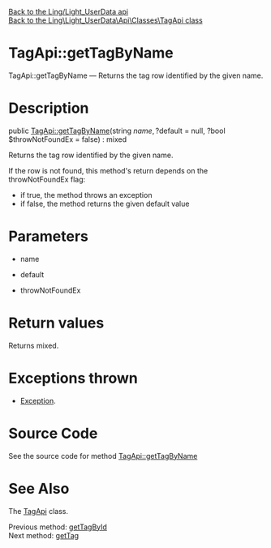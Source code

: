 [Back to the Ling/Light_UserData api](https://github.com/lingtalfi/Light_UserData/blob/master/doc/api/Ling/Light_UserData.md)<br>
[Back to the Ling\Light_UserData\Api\Classes\TagApi class](https://github.com/lingtalfi/Light_UserData/blob/master/doc/api/Ling/Light_UserData/Api/Classes/TagApi.md)


TagApi::getTagByName
================



TagApi::getTagByName — Returns the tag row identified by the given name.




Description
================


public [TagApi::getTagByName](https://github.com/lingtalfi/Light_UserData/blob/master/doc/api/Ling/Light_UserData/Api/Classes/TagApi/getTagByName.md)(string $name, ?$default = null, ?bool $throwNotFoundEx = false) : mixed




Returns the tag row identified by the given name.

If the row is not found, this method's return depends on the throwNotFoundEx flag:
- if true, the method throws an exception
- if false, the method returns the given default value




Parameters
================


- name

    

- default

    

- throwNotFoundEx

    


Return values
================

Returns mixed.


Exceptions thrown
================

- [Exception](http://php.net/manual/en/class.exception.php).&nbsp;







Source Code
===========
See the source code for method [TagApi::getTagByName](https://github.com/lingtalfi/Light_UserData/blob/master/Api/Classes/TagApi.php#L96-L110)


See Also
================

The [TagApi](https://github.com/lingtalfi/Light_UserData/blob/master/doc/api/Ling/Light_UserData/Api/Classes/TagApi.md) class.

Previous method: [getTagById](https://github.com/lingtalfi/Light_UserData/blob/master/doc/api/Ling/Light_UserData/Api/Classes/TagApi/getTagById.md)<br>Next method: [getTag](https://github.com/lingtalfi/Light_UserData/blob/master/doc/api/Ling/Light_UserData/Api/Classes/TagApi/getTag.md)<br>

